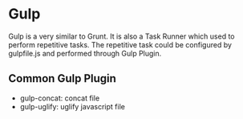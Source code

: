 # Gulp
Gulp is a very similar to Grunt. It is also a Task Runner which used to perform repetitive tasks. The repetitive task could be configured by gulpfile.js and performed through Gulp Plugin. 

## Common Gulp Plugin
* gulp-concat: concat file
* gulp-uglify: uglify javascript file